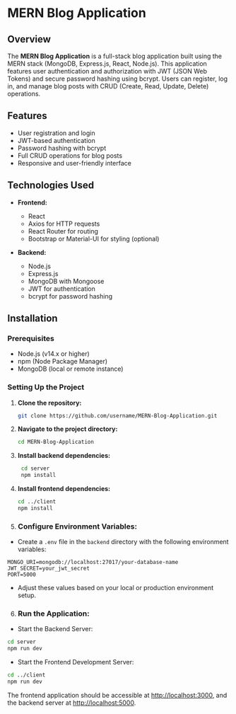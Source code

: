 # MERN Blog Application

## Overview

The **MERN Blog Application** is a full-stack blog application built using the MERN stack (MongoDB, Express.js, React, Node.js). This application features user authentication and authorization with JWT (JSON Web Tokens) and secure password hashing using bcrypt. Users can register, log in, and manage blog posts with CRUD (Create, Read, Update, Delete) operations.

## Features

- User registration and login
- JWT-based authentication
- Password hashing with bcrypt
- Full CRUD operations for blog posts
- Responsive and user-friendly interface

## Technologies Used

- **Frontend:**
  - React
  - Axios for HTTP requests
  - React Router for routing
  - Bootstrap or Material-UI for styling (optional)

- **Backend:**
  - Node.js
  - Express.js
  - MongoDB with Mongoose
  - JWT for authentication
  - bcrypt for password hashing

## Installation

### Prerequisites

- Node.js (v14.x or higher)
- npm (Node Package Manager)
- MongoDB (local or remote instance)

### Setting Up the Project

1. **Clone the repository:**

   ```bash
   git clone https://github.com/username/MERN-Blog-Application.git

2. **Navigate to the project directory:**

   ```bash
   cd MERN-Blog-Application

3. **Install backend dependencies:**

   ```bash
    cd server
    npm install


4. **Install frontend dependencies:**

   ```bash
   cd ../client
   npm install


5. ### Configure Environment Variables:

- Create a `.env` file in the `backend` directory with the following environment variables:

```plaintext
MONGO_URI=mongodb://localhost:27017/your-database-name
JWT_SECRET=your_jwt_secret
PORT=5000
```

- Adjust these values based on your local or production environment setup.

6. ### Run the Application:

- Start the Backend Server:

```bash
cd server
npm run dev
```

- Start the Frontend Development Server:

```bash
cd ../client
npm run dev
```

The frontend application should be accessible at [http://localhost:3000](http://localhost:3000), and the backend server at [http://localhost:5000](http://localhost:5000).
```


